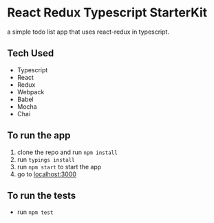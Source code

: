 # React Redux Typescript StarterKit
a simple todo list app that uses react-redux in typescript.

## Tech Used
* Typescript
* React
* Redux
* Webpack
* Babel
* Mocha
* Chai

## To run the app

1. clone the repo and run `npm install`
2. run `typings install`
3. run `npm start` to start the app
4. go to [localhost:3000](http://localhost:3000)

## To run the tests

* run `npm test`


